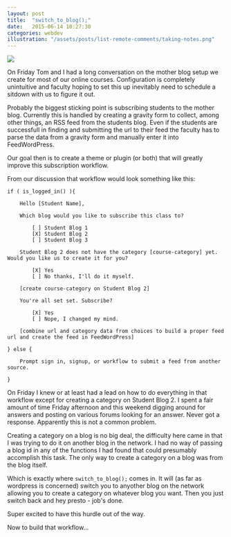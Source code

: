 ```yaml
---
layout: post
title:  "switch_to_blog();"
date:   2015-06-14 10:27:30
categories: webdev
illustration: "/assets/posts/list-remote-comments/taking-notes.png"
---
```


<img class="hidden" src="{{ page.illustration }}" />

On Friday Tom and I had a long conversation on the mother blog setup we create for most of our online courses. Configuration is completely unintuitive and faculty hoping to set this up inevitably need to schedule a sitdown with us to figure it out. 

Probably the biggest sticking point is subscribing students to the mother blog. Currently this is handled by creating a gravity form to collect, among other things, an RSS feed from the students blog. Even if the students are successfull in finding and submitting the url to their feed the faculty has to parse the data from a gravity form and manually enter it into FeedWordPress.

Our goal then is to create a theme or plugin (or both) that will greatly improve this subscription workflow.

From our discussion that workflow would look something like this:

	if ( is_logged_in() ){
	
		Hello [Student Name],

		Which blog would you like to subscribe this class to?

			[ ] Student Blog 1
			[X] Student Blog 2
			[ ] Student Blog 3

		Student Blog 2 does not have the category [course-category] yet. Would you like us to create it for you?

			[X] Yes
			[ ] No thanks, I'll do it myself.

		[create course-category on Student Blog 2]

		You're all set set. Subscribe?

			[X] Yes
			[ ] Nope, I changed my mind.

		[combine url and category data from choices to build a proper feed url and create the feed in FeedWordPress]

	} else {
		
		Prompt sign in, signup, or workflow to submit a feed from another source.

	}

On Friday I knew or at least had a lead on how to do everything in that workflow except for creating a category on Student Blog 2. I spent a fair amount of time Friday afternoon and this weekend digging around for answers and posting on various forums looking for an answer. Never got a response. Apparently this is not a common problem.

Creating a category on a blog is no big deal, the difficulty here came in that I was trying to do it on another blog in the network. I had no way of passing a blog id in any of the functions I had found that could presumably accomplish this task. The only way to create a category on a blog was from the blog itself. 

Which is exactly where ```switch_to_blog();``` comes in. It will (as far as wordpress is concerned) switch you to anyother blog on the network allowing you to create a category on whatever blog you want. Then you just switch back and hey presto - job's done.

Super excited to have this hurdle out of the way. 

Now to build that workflow...